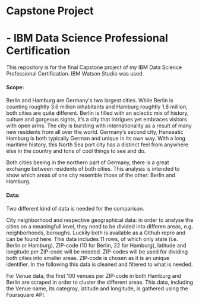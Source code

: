 # Capstone Project
# - IBM Data Science Professional Certification
This repository is for the final Capstone project of my IBM Data Science Professional Certification. IBM Watson Studio was used.

#### Scope:

Berlin and Hamburg are Germany's two largest cities. While Berlin is counting roughtly 3.6 million inhabitants and Hamburg roughtly 1.8 million, both cities are quite different. Berlin is filled with an eclectic mix of history, culture and gorgeous sights, it’s a city that intrigues yet embraces visitors with open arms. The city is bursting with internationality as a result of many new residents from all over the world. Germany’s second city, Hanseatic Hamburg is both typically German and unique in its own way. With a long maritime history, this North Sea port city has a distinct feel from anywhere else in the country and tons of cool things to see and do.

Both cities beeing in the northern part of Germany, there is a great exchange between residents of both cities. This analysis is intended to show which areas of one city resemble those of the other: Berlin and Hamburg.


#### Data:

Two different kind of data is needed for the comparison.

City neighborhood and respective geographical data: in order to analyse the cities on a meaningfull level, they need to be divided into differen areas, e.g. neighborhoods, boroughs. Luckily both is available as a Github repro and can be found here. This data includes 11 rows, of which only state (i.e. Berlin or Hamburg), ZIP-code (10 for Berlin, 22 for Hamburg), latitude and longitude per ZIP-code will be needed. ZIP-codes will be used for dividing both cities into smaller areas. ZIP-code is chosen as it is an unique identifier. In the following this data is cleaned and filtered to what is needed.

For Venue data, the first 100 venues per ZIP-code in both Hamburg and Berlin are scraped in order to cluster the different areas. This data, including the Venue name, its categroy, latitude and longitude, is gathered using the Foursquare API.

